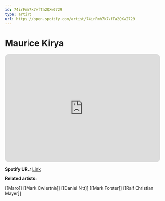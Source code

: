 ```yaml
---
id: 74irFmh7k7vfTa2QXwI729
type: artist
url: https://open.spotify.com/artist/74irFmh7k7vfTa2QXwI729
---
```

# Maurice Kirya

<iframe style="border-radius:12px" src="https://open.spotify.com/embed/artist/74irFmh7k7vfTa2QXwI729" width="100%" height="352" frameBorder="0" allowfullscreen="" allow="autoplay; clipboard-write; encrypted-media; fullscreen; picture-in-picture" loading="lazy"></iframe>

**Spotify URL:** [Link](https://open.spotify.com/artist/74irFmh7k7vfTa2QXwI729)

**Related artists:**

[[Maro]]
[[Mark Cwiertnia]]
[[Daniel Nitt]]
[[Mark Forster]]
[[Ralf Christian Mayer]]
